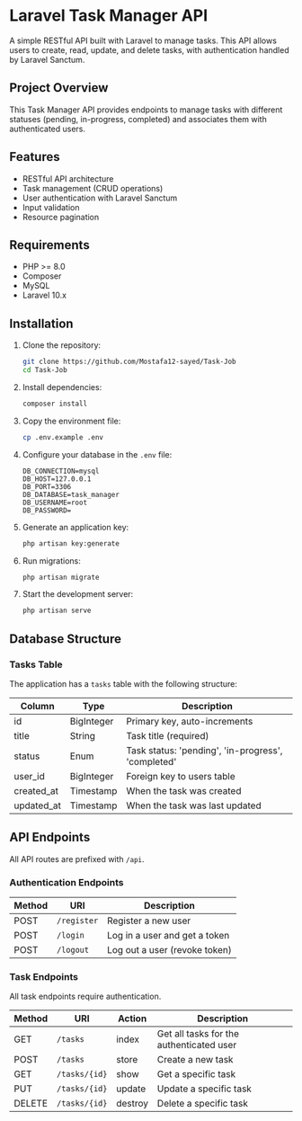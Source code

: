 # Laravel Task Manager API

A simple RESTful API built with Laravel to manage tasks. This API allows users to create, read, update, and delete tasks, with authentication handled by Laravel Sanctum.

## Project Overview

This Task Manager API provides endpoints to manage tasks with different statuses (pending, in-progress, completed) and associates them with authenticated users.

## Features

- RESTful API architecture
- Task management (CRUD operations)
- User authentication with Laravel Sanctum
- Input validation
- Resource pagination

## Requirements

- PHP >= 8.0
- Composer
- MySQL
- Laravel 10.x

## Installation

1. Clone the repository:
   ```bash
   git clone https://github.com/Mostafa12-sayed/Task-Job
   cd Task-Job
   ```

2. Install dependencies:
   ```bash
   composer install
   ```

3. Copy the environment file:
   ```bash
   cp .env.example .env
   ```

4. Configure your database in the `.env` file:
   ```
   DB_CONNECTION=mysql
   DB_HOST=127.0.0.1
   DB_PORT=3306
   DB_DATABASE=task_manager
   DB_USERNAME=root
   DB_PASSWORD=
   ```

5. Generate an application key:
   ```bash
   php artisan key:generate
   ```

6. Run migrations:
   ```bash
   php artisan migrate
   ```

7. Start the development server:
   ```bash
   php artisan serve
   ```

## Database Structure

### Tasks Table

The application has a `tasks` table with the following structure:

| Column | Type | Description |
|--------|------|-------------|
| id | BigInteger | Primary key, auto-increments |
| title | String | Task title (required) |
| status | Enum | Task status: 'pending', 'in-progress', 'completed' |
| user_id | BigInteger | Foreign key to users table |
| created_at | Timestamp | When the task was created |
| updated_at | Timestamp | When the task was last updated |

## API Endpoints

All API routes are prefixed with `/api`.

### Authentication Endpoints

| Method | URI | Description |
|--------|-----|-------------|
| POST | `/register` | Register a new user |
| POST | `/login` | Log in a user and get a token |
| POST | `/logout` | Log out a user (revoke token) |

### Task Endpoints

All task endpoints require authentication.

| Method | URI | Action | Description |
|--------|-----|--------|-------------|
| GET | `/tasks` | index | Get all tasks for the authenticated user |
| POST | `/tasks` | store | Create a new task |
| GET | `/tasks/{id}` | show | Get a specific task |
| PUT | `/tasks/{id}` | update | Update a specific task |
| DELETE | `/tasks/{id}` | destroy | Delete a specific task |

